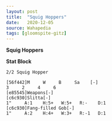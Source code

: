 ```yaml
---
layout: post
title:  "Squig Hoppers"
date:   2020-12-05
source: Wahapedia
tags: [gloomspite-gitz]
---
```


**Squig Hoppers**

**Stat Block**
```
2/2 Squig Hopper
```

```
[56f442]M     W     B     Sa    [-]
3     2     4     6     
[e85545]Weapons[-]
[c6c930]Slitta[-]
1"     A:1    H:5+   W:5+   R:-    D:1   
[c6c930]Fang-filled Gob[-]
1"     A:2    H:4+   W:3+   R:-1   D:1   
```


